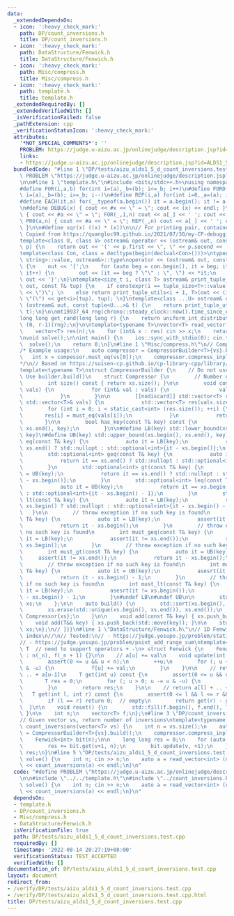 ```yaml
---
data:
  _extendedDependsOn:
  - icon: ':heavy_check_mark:'
    path: DP/count_inversions.h
    title: DP/count_inversions.h
  - icon: ':heavy_check_mark:'
    path: DataStructure/Fenwick.h
    title: DataStructure/Fenwick.h
  - icon: ':heavy_check_mark:'
    path: Misc/compress.h
    title: Misc/compress.h
  - icon: ':heavy_check_mark:'
    path: template.h
    title: template.h
  _extendedRequiredBy: []
  _extendedVerifiedWith: []
  _isVerificationFailed: false
  _pathExtension: cpp
  _verificationStatusIcon: ':heavy_check_mark:'
  attributes:
    '*NOT_SPECIAL_COMMENTS*': ''
    PROBLEM: https://judge.u-aizu.ac.jp/onlinejudge/description.jsp?id=ALDS1_5_D
    links:
    - https://judge.u-aizu.ac.jp/onlinejudge/description.jsp?id=ALDS1_5_D
  bundledCode: "#line 1 \"DP/tests/aizu_alds1_5_d_count_inversions.test.cpp\"\n#define\
    \ PROBLEM \"https://judge.u-aizu.ac.jp/onlinejudge/description.jsp?id=ALDS1_5_D\"\
    \n\n#line 1 \"template.h\"\n#include <bits/stdc++.h>\nusing namespace std;\n\n\
    #define FOR(i,a,b) for(int i=(a),_b=(b); i<=_b; i++)\n#define FORD(i,a,b) for(int\
    \ i=(a),_b=(b); i>=_b; i--)\n#define REP(i,a) for(int i=0,_a=(a); i<_a; i++)\n\
    #define EACH(it,a) for(__typeof(a.begin()) it = a.begin(); it != a.end(); ++it)\n\
    \n#define DEBUG(x) { cout << #x << \" = \"; cout << (x) << endl; }\n#define PR(a,n)\
    \ { cout << #a << \" = \"; FOR(_,1,n) cout << a[_] << ' '; cout << endl; }\n#define\
    \ PR0(a,n) { cout << #a << \" = \"; REP(_,n) cout << a[_] << ' '; cout << endl;\
    \ }\n\n#define sqr(x) ((x) * (x))\n\n// For printing pair, container, etc.\n//\
    \ Copied from https://quangloc99.github.io/2021/07/30/my-CP-debugging-template.html\n\
    template<class U, class V> ostream& operator << (ostream& out, const pair<U, V>&\
    \ p) {\n    return out << '(' << p.first << \", \" << p.second << ')';\n}\n\n\
    template<class Con, class = decltype(begin(declval<Con>()))>\ntypename enable_if<!is_same<Con,\
    \ string>::value, ostream&>::type\noperator << (ostream& out, const Con& con)\
    \ {\n    out << '{';\n    for (auto beg = con.begin(), it = beg; it != con.end();\
    \ it++) {\n        out << (it == beg ? \"\" : \", \") << *it;\n    }\n    return\
    \ out << '}';\n}\ntemplate<size_t i, class T> ostream& print_tuple_utils(ostream&\
    \ out, const T& tup) {\n    if constexpr(i == tuple_size<T>::value) return out\
    \ << \")\"; \n    else return print_tuple_utils<i + 1, T>(out << (i ? \", \" :\
    \ \"(\") << get<i>(tup), tup); \n}\ntemplate<class ...U> ostream& operator <<\
    \ (ostream& out, const tuple<U...>& t) {\n    return print_tuple_utils<0, tuple<U...>>(out,\
    \ t);\n}\n\nmt19937_64 rng(chrono::steady_clock::now().time_since_epoch().count());\n\
    long long get_rand(long long r) {\n    return uniform_int_distribution<long long>\
    \ (0, r-1)(rng);\n}\n\ntemplate<typename T>\nvector<T> read_vector(int n) {\n\
    \    vector<T> res(n);\n    for (int& x : res) cin >> x;\n    return res;\n}\n\
    \nvoid solve();\n\nint main() {\n    ios::sync_with_stdio(0); cin.tie(0);\n  \
    \  solve();\n    return 0;\n}\n#line 1 \"Misc/compress.h\"\n// Compressor {{{\n\
    /* Example usage:\n    auto compressor = CompressorBuilder<T>{vs}.build();\n \
    \   int x = compessor.must_eq(vs[0]);\n    compressor.compress_inplace(vs);\n\
    */\n// Based on https://suisen-cp.github.io/cp-library-cpp/library/util/coordinate_compressor.hpp\n\
    template<typename T>\nstruct CompressorBuilder {\n    // Do not use directly.\
    \ Use builder.build()\n    struct Compressor {\n        // Number of unique keys\n\
    \        int size() const { return xs.size(); }\n\n        void compress_inplace(std::vector<T>&\
    \ vals) {\n            for (int& val : vals) {\n                val = must_eq(val);\n\
    \            }\n        }\n\n        [[nodiscard]] std::vector<T> compress(const\
    \ std::vector<T>& vals) {\n            std::vector<T> res(vals.size());\n    \
    \        for (int i = 0; i < static_cast<int> (res.size()); ++i) {\n         \
    \       res[i] = must_eq(vals[i]);\n            }\n            return res;\n \
    \       }\n\n        bool has_key(const T& key) const {\n            return std::binary_search(xs.begin(),\
    \ xs.end(), key);\n        }\n\n#define LB(key) std::lower_bound(xs.begin(), xs.end(),\
    \ key)\n#define UB(key) std::upper_bound(xs.begin(), xs.end(), key)\n        std::optional<int>\
    \ eq(const T& key) {\n            auto it = LB(key);\n            return it ==\
    \ xs.end() ? std::nullopt : std::optional<int>{it - xs.begin()};\n        }\n\
    \        std::optional<int> geq(const T& key) {\n            auto it = LB(key);\n\
    \            return it == xs.end() ? std::nullopt : std::optional<int>{it - xs.begin()};\n\
    \        }\n        std::optional<int> gt(const T& key) {\n            auto it\
    \ = UB(key);\n            return it == xs.end() ? std::nullopt : std::optional<int>{it\
    \ - xs.begin()};\n        }\n        std::optional<int> leq(const T& key) {\n\
    \            auto it = UB(key);\n            return it == xs.begin() ? std::nullopt\
    \ : std::optional<int>{it - xs.begin() - 1};\n        }\n        std::optional<int>\
    \ lt(const T& key) {\n            auto it = LB(key);\n            return it ==\
    \ xs.begin() ? std::nullopt : std::optional<int>{it - xs.begin() - 1};\n     \
    \   }\n\n        // throw exception if no such key is found\n        int must_eq(const\
    \ T& key) {\n            auto it = LB(key);\n            assert(it != xs.end());\n\
    \            return it - xs.begin();\n        }\n        // throw exception if\
    \ no such key is found\n        int must_geq(const T& key) {\n            auto\
    \ it = LB(key);\n            assert(it != xs.end());\n            return it -\
    \ xs.begin();\n        }\n        // throw exception if no such key is found\n\
    \        int must_gt(const T& key) {\n            auto it = UB(key);\n       \
    \     assert(it != xs.end());\n            return it - xs.begin();\n        }\n\
    \        // throw exception if no such key is found\n        int must_leq(const\
    \ T& key) {\n            auto it = UB(key);\n            asesrt(it != xs.begin());\n\
    \            return it - xs.begin() - 1;\n        }\n        // throw exception\
    \ if no such key is found\n        int must_lt(const T& key) {\n            auto\
    \ it = LB(key);\n            asesrt(it != xs.begin());\n            return it\
    \ - xs.begin() - 1;\n        }\n#undef LB\n#undef UB\n\n        std::vector<T>\
    \ xs;\n    };\n\n    auto build() {\n        std::sort(xs.begin(), xs.end());\n\
    \        xs.erase(std::unique(xs.begin(), xs.end()), xs.end());\n        return\
    \ Compressor{xs};\n    }\n\n    void add(const T& key) { xs.push_back(key); }\n\
    \    void add(T&& key) { xs.push_back(std::move(key)); }\n\n    std::vector<T>\
    \ xs;\n};\n// }}}\n#line 1 \"DataStructure/Fenwick.h\"\n// 1D Fenwick\n// 0 based\
    \ index\n//\n// Tested:\n// - https://judge.yosupo.jp/problem/static_range_sum\n\
    // - https://judge.yosupo.jp/problem/point_add_range_sum\ntemplate<\n    typename\
    \ T  // need to support operators + -\n> struct Fenwick {\n    Fenwick(int _n)\
    \ : n(_n), f(_n + 1) {}\n\n    // a[u] += val\n    void update(int u, T val) {\n\
    \        assert(0 <= u && u < n);\n        ++u;\n        for (; u <= n; u += u\
    \ & -u) {\n            f[u] += val;\n        }\n    }\n\n    // return a[0] +\
    \ .. + a[u-1]\n    T get(int u) const {\n        assert(0 <= u && u <= n);\n \
    \       T res = 0;\n        for (; u > 0; u -= u & -u) {\n            res += f[u];\n\
    \        }\n        return res;\n    }\n\n    // return a[l] + .. + a[r-1]\n \
    \   T get(int l, int r) const {\n        assert(0 <= l && l <= r && r <= n);\n\
    \        if (l == r) return 0;  // empty\n        return get(r) - get(l);\n  \
    \  }\n\n    void reset() {\n        std::fill(f.begin(), f.end(), T(0));\n   \
    \ }\n\n    int n;\n    vector<T> f;\n};\n#line 3 \"DP/count_inversions.h\"\n\n\
    // Given vector vs, return number of inversions\ntemplate<typename T>\nlong long\
    \ count_inversions(vector<T> vs) {\n    int n = vs.size();\n    auto compressor\
    \ = CompressorBuilder<T>{vs}.build();\n    compressor.compress_inplace(vs);\n\
    \    Fenwick<int> bit(n);\n\n    long long res = 0;\n    for (auto v : vs) {\n\
    \        res += bit.get(v+1, n);\n        bit.update(v, +1);\n    }\n    return\
    \ res;\n}\n#line 5 \"DP/tests/aizu_alds1_5_d_count_inversions.test.cpp\"\n\nvoid\
    \ solve() {\n    int n; cin >> n;\n    auto a = read_vector<int> (n);\n\n    cout\
    \ << count_inversions(a) << endl;\n}\n"
  code: "#define PROBLEM \"https://judge.u-aizu.ac.jp/onlinejudge/description.jsp?id=ALDS1_5_D\"\
    \n\n#include \"../../template.h\"\n#include \"../count_inversions.h\"\n\nvoid\
    \ solve() {\n    int n; cin >> n;\n    auto a = read_vector<int> (n);\n\n    cout\
    \ << count_inversions(a) << endl;\n}\n"
  dependsOn:
  - template.h
  - DP/count_inversions.h
  - Misc/compress.h
  - DataStructure/Fenwick.h
  isVerificationFile: true
  path: DP/tests/aizu_alds1_5_d_count_inversions.test.cpp
  requiredBy: []
  timestamp: '2022-08-14 20:27:19+08:00'
  verificationStatus: TEST_ACCEPTED
  verifiedWith: []
documentation_of: DP/tests/aizu_alds1_5_d_count_inversions.test.cpp
layout: document
redirect_from:
- /verify/DP/tests/aizu_alds1_5_d_count_inversions.test.cpp
- /verify/DP/tests/aizu_alds1_5_d_count_inversions.test.cpp.html
title: DP/tests/aizu_alds1_5_d_count_inversions.test.cpp
---
```

